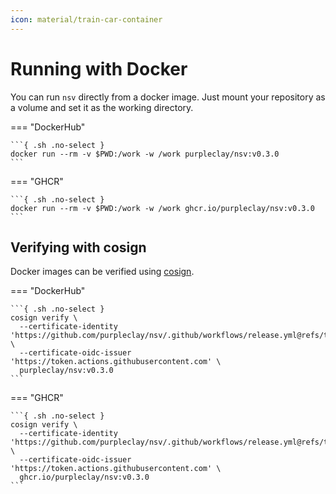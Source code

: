 ```yaml
---
icon: material/train-car-container
---
```


# Running with Docker

You can run `nsv` directly from a docker image. Just mount your repository as a volume and set it as the working directory.

=== "DockerHub"

    ```{ .sh .no-select }
    docker run --rm -v $PWD:/work -w /work purpleclay/nsv:v0.3.0
    ```

=== "GHCR"

    ```{ .sh .no-select }
    docker run --rm -v $PWD:/work -w /work ghcr.io/purpleclay/nsv:v0.3.0
    ```

## Verifying with cosign

Docker images can be verified using [cosign](https://github.com/sigstore/cosign).

=== "DockerHub"

    ```{ .sh .no-select }
    cosign verify \
      --certificate-identity 'https://github.com/purpleclay/nsv/.github/workflows/release.yml@refs/tags/v0.3.0' \
      --certificate-oidc-issuer 'https://token.actions.githubusercontent.com' \
      purpleclay/nsv:v0.3.0
    ```

=== "GHCR"

    ```{ .sh .no-select }
    cosign verify \
      --certificate-identity 'https://github.com/purpleclay/nsv/.github/workflows/release.yml@refs/tags/v0.3.0' \
      --certificate-oidc-issuer 'https://token.actions.githubusercontent.com' \
      ghcr.io/purpleclay/nsv:v0.3.0
    ```
